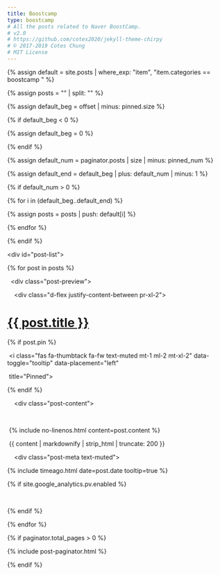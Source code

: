 ```yaml
---
title: Boostcamp
type: boostcamp
# All the posts related to Naver BoostCamp.
# v2.0
# https://github.com/cotes2020/jekyll-theme-chirpy
# © 2017-2019 Cotes Chung
# MIT License
---
```


{% assign default = site.posts | where_exp: "item", "item.categories == boostcamp " %}

{% assign posts = "" | split: "" %}

<!-- Get default posts -->

{% assign default_beg = offset | minus: pinned.size %}



{% if default_beg < 0 %}

 {% assign default_beg = 0 %}

{% endif %}



{% assign default_num = paginator.posts | size | minus: pinned_num %}

{% assign default_end = default_beg | plus: default_num | minus: 1 %}



{% if default_num > 0 %}

 {% for i in (default_beg..default_end) %}

  {% assign posts = posts | push: default[i] %}

 {% endfor %}

{% endif %}





<div id="post-list">



{% for post in posts %}



  <div class="post-preview">

    <div class="d-flex justify-content-between pr-xl-2">

   <h1><a href="{{ post.url | relative_url }}">{{ post.title }}</a></h1>

   {% if post.pin %}

​    <i class="fas fa-thumbtack fa-fw text-muted mt-1 ml-2 mt-xl-2" data-toggle="tooltip" data-placement="left"

​    title="Pinned"></i>

   {% endif %}

  </div>

    <div class="post-content">

      <p>

​    {% include no-linenos.html content=post.content %}

​    {{ content | markdownify | strip_html | truncate: 200 }}

   </p>

  </div>



    <div class="post-meta text-muted">

   <!-- posted date -->

   <i class="far fa-clock fa-fw"></i>

   {% include timeago.html date=post.date tooltip=true %}



   <!-- page views -->

   {% if site.google_analytics.pv.enabled %}

   <i class="far fa-eye fa-fw"></i>

   <span id="pv_{{-post.title-}}" class="pageviews">

​    <i class="fas fa-spinner fa-spin fa-fw"></i>

   </span>

   {% endif %}

  </div>

 </div> <!-- .post-review -->



{% endfor %}



</div> <!-- #post-list -->



{% if paginator.total_pages > 0 %}

 {% include post-paginator.html %}

{% endif %}